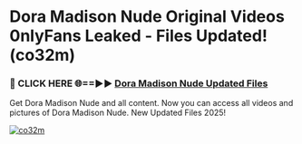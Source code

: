 # Dora Madison Nude Original Videos 0nlyFans Leaked - Files Updated! (co32m)

<h3>🔴 CLICK HERE 🌐==►► <a href="https://tinyurl.com/5h6xmrr3" rel="nofollow">Dora Madison Nude Updated Files</a></h3>

Get Dora Madison Nude and all content. Now you can access all videos and pictures of Dora Madison Nude. New Updated Files 2025!

[![co32m](https://i.imgur.com/KVD873Z.gif)](https://tinyurl.com/5h6xmrr3)
